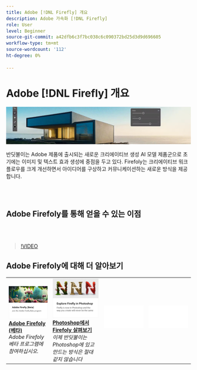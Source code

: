 ```yaml
---
title: Adobe [!DNL Firefly] 개요
description: Adobe 가속화 [!DNL Firefly]
role: User
level: Beginner
source-git-commit: a42dfb6c3f7bc038c6c090372bd25d3d9d696605
workflow-type: tm+mt
source-wordcount: '112'
ht-degree: 0%

---
```


# Adobe [!DNL Firefly] 개요

![Firefoly Hero 이미지](../assets/firefly.png)

반딧불이는 Adobe 제품에 출시되는 새로운 크리에이티브 생성 AI 모델 제품군으로 초기에는 이미지 및 텍스트 효과 생성에 중점을 두고 있다. Firefoly는 크리에이티브 워크플로우를 크게 개선하면서 아이디어를 구상하고 커뮤니케이션하는 새로운 방식을 제공합니다.

<br> 

## Adobe Firefoly를 통해 얻을 수 있는 이점

<br> 

>[!VIDEO](https://video.tv.adobe.com/v/3416970t1?quality=12&learn=on&hidetitle=true)

## Adobe Firefoly에 대해 더 알아보기

<table>
<tr>
   <td>
      <a href="https://firefly.adobe.com/" {target="_blank" }>
         <img alt="Adobe Firefoly (베타)" src="../assets/firefly-beta.png" />
      </a>
      <div>
      <a href="https://firefly.adobe.com/" {target="_blank" }><strong>Adobe Firefoly (베타)</strong></a>
      </div>
      <em>Adobe Firefoly 베타 프로그램에 참여하십시오.</em>
      <br>
  </td>
  <td>
      <a href="https://www.adobe.com/sensei/generative-ai/firefly.html" {target="_blank" }>
         <img alt="Photoshop에서 Firefoly 살펴보기" src="../assets/firefly-photoshop.png" />
      </a>
      <div>
      <a href="https://www.adobe.com/sensei/generative-ai/firefly.html" {target="_blank" }><strong>Photoshop에서 Firefoly 살펴보기</strong></a>
      </div>
      <em>이제 반딧불이는 Photoshop에 있고 만드는 방식은 절대 같지 않습니다</em>
      <br>
  </td>
  <td>
    <img alt="스페이서" src="../assets/Whitespacer.png" />
    <div>
    <br>
  </td>
  <td>
    <img alt="스페이서" src="../assets/Whitespacer.png" />
    <div>
    <br>
  </td>
</tr>
</table>

